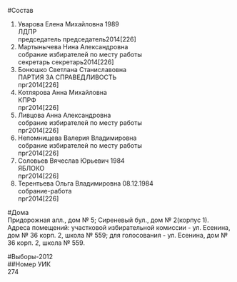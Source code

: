 #Состав  
1. Уварова Елена Михайловна 1989  
    ЛДПР  
    председатель председатель2014[226]  
2. Мартынычева Нина Александровна  
    собрание избирателей по месту работы  
    секретарь секретарь2014[226]  
3. Бонюшко Светлана Станиславовна  
    ПАРТИЯ ЗА СПРАВЕДЛИВОСТЬ  
    прг2014[226]  
4. Котлярова Анна Михайловна  
    КПРФ  
    прг2014[226]  
5. Ливцова Анна Александровна  
    собрание избирателей по месту работы  
    прг2014[226]  
6. Непомнищева Валерия Владимировна  
    собрание избирателей по месту работы  
    прг2014[226]  
7. Соловьев Вячеслав Юрьевич 1984  
    ЯБЛОКО  
    прг2014[226]  
8. Терентьева Ольга Владимировна 08.12.1984    
    собрание-работа  
    прг2014[226]  
  
#Дома  
Придорожная алл., дом № 5; Сиреневый бул., дом № 2(корпус 1). Адреса помещений: участковой избирательной комиссии - ул. Есенина, дом № 36 корп. 2, школа № 559; для голосования - ул. Есенина, дом № 36 корп. 2, школа № 559.  
  
#Выборы-2012  
##Номер УИК  
274  
